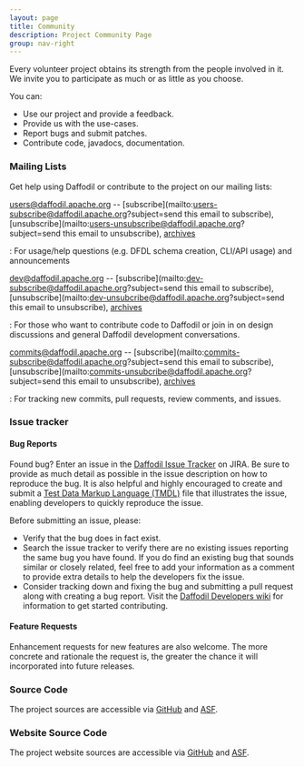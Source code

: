 ```yaml
---
layout: page
title: Community
description: Project Community Page
group: nav-right
---
```

<!--
{% comment %}
Licensed to the Apache Software Foundation (ASF) under one or more
contributor license agreements.  See the NOTICE file distributed with
this work for additional information regarding copyright ownership.
The ASF licenses this file to you under the Apache License, Version 2.0
(the "License"); you may not use this file except in compliance with
the License.  You may obtain a copy of the License at

http://www.apache.org/licenses/LICENSE-2.0

Unless required by applicable law or agreed to in writing, software
distributed under the License is distributed on an "AS IS" BASIS,
WITHOUT WARRANTIES OR CONDITIONS OF ANY KIND, either express or implied.
See the License for the specific language governing permissions and
limitations under the License.
{% endcomment %}
-->

Every volunteer project obtains its strength from the people involved in it. We invite you to participate as much or as little as you choose.

You can:

* Use our project and provide a feedback.
* Provide us with the use-cases.
* Report bugs and submit patches.
* Contribute code, javadocs, documentation.

### Mailing Lists

Get help using Daffodil or contribute to the project on our mailing lists:

[users@daffodil.apache.org](mailto:users@daffodil.apache.org) -- [subscribe](mailto:users-subscribe@daffodil.apache.org?subject=send this email to subscribe), [unsubscribe](mailto:users-unsubscribe@daffodil.apache.org?subject=send this email to unsubscribe), [archives](https://lists.apache.org/list.html?users@daffodil.apache.org)

  : For usage/help questions (e.g. DFDL schema creation, CLI/API usage) and announcements

[dev@daffodil.apache.org](mailto:dev@daffodil.apache.org) -- [subscribe](mailto:dev-subscribe@daffodil.apache.org?subject=send this email to subscribe), [unsubscribe](mailto:dev-unsubcribe@daffodil.apache.org?subject=send this email to unsubscribe), [archives](https://lists.apache.org/list.html?dev@daffodil.apache.org)

  : For those who want to contribute code to Daffodil or join in on design discussions and general Daffodil development conversations.

[commits@daffodil.apache.org](mailto:comits@daffodil.apache.org) -- [subscribe](mailto:commits-subscribe@daffodil.apache.org?subject=send this email to subscribe), [unsubscribe](mailto:commits-unsubcribe@daffodil.apache.org?subject=send this email to unsubscribe), [archives](https://lists.apache.org/list.html?commits@daffodil.apache.org)

  : For tracking new commits, pull requests, review comments, and issues.


### Issue tracker

#### Bug Reports

Found bug? Enter an issue in the [Daffodil Issue Tracker](https://issues.apache.org/jira/browse/DAFFODIL)
on JIRA. Be sure to provide as much detail as possible in the issue description
on how to reproduce the bug. It is also helpful and highly encouraged to create
and submit a [Test Data Markup Language (TMDL)](/tdml) file that illustrates
the issue, enabling developers to quickly reproduce the issue.

Before submitting an issue, please:

* Verify that the bug does in fact exist.
* Search the issue tracker to verify there are no existing issues reporting the
  same bug you have found. If you do find an existing bug that sounds similar or
  closely related, feel free to add your information as a comment to provide
  extra details to help the developers fix the issue.
* Consider tracking down and fixing the bug and submitting a pull request along
  with creating a bug report. Visit the [Daffodil Developers wiki](https://cwiki.apache.org/confluence/display/DAFFODIL/)
  for information to get started contributing.

#### Feature Requests

Enhancement requests for new features are also welcome. The more concrete and rationale the request is, the greater the chance it will incorporated into future releases.

### Source Code

The project sources are accessible via [GitHub](https://github.com/apache/incubator-daffodil) and [ASF](https://gitbox.apache.org/repos/asf?p=incubator-daffodil.git).

### Website Source Code

The project website sources are accessible via [GitHub](https://github.com/apache/incubator-daffodil-site) and [ASF](https://gitbox.apache.org/repos/asf?p=incubator-daffodil-site.git).
